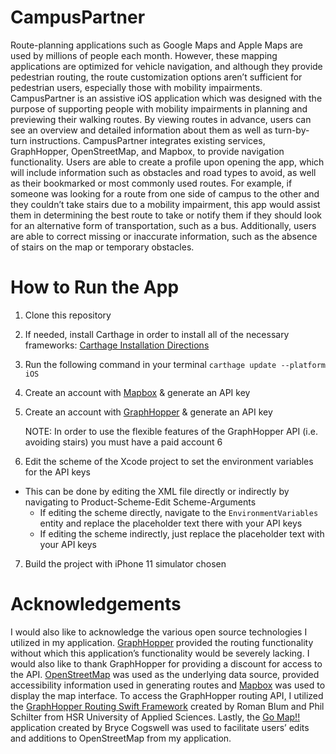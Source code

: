 # CampusPartner
Route-planning applications such as Google Maps and Apple Maps are used by millions of people each month. However, these mapping applications are optimized for vehicle navigation, and although they provide pedestrian routing, the route customization options aren’t sufficient for pedestrian users, especially those with mobility impairments. CampusPartner is an assistive iOS application which was designed with the purpose of supporting people with mobility impairments in planning and previewing their walking routes. By viewing routes in advance, users can see an overview and detailed information about them as well as turn-by-turn instructions. CampusPartner integrates existing services, GraphHopper, OpenStreetMap, and Mapbox, to provide navigation functionality. Users are able to create a profile upon opening the app, which will include information such as obstacles and road types to avoid, as well as their bookmarked or most commonly used routes. For example, if someone was looking for a route from one side of campus to the other and they couldn’t take stairs due to a mobility impairment, this app would assist them in determining the best route to take or notify them if they should look for an alternative form of transportation, such as a bus. Additionally, users are able to correct missing or inaccurate information, such as the absence of stairs on the map or temporary obstacles.

# How to Run the App
1. Clone this repository
2. If needed, install Carthage in order to install all of the necessary frameworks: [Carthage Installation Directions](https://github.com/Carthage/Carthage#installing-carthage)
3. Run the following command in your terminal ```carthage update --platform iOS```
4. Create an account with [Mapbox](https://account.mapbox.com/auth/signup/) & generate an API key
5. Create an account with [GraphHopper](https://graphhopper.com/dashboard/#/register) & generate an API key

   NOTE: In order to use the flexible features of the GraphHopper API (i.e. avoiding stairs) you must have a paid account 6 

6. Edit the scheme of the Xcode project to set the environment variables for the API keys
  * This can be done by editing the XML file directly or indirectly by navigating to Product-Scheme-Edit Scheme-Arguments
    * If editing the scheme directly, navigate to the ```EnvironmentVariables``` entity and replace the placeholder text there with your API keys
    * If editing the scheme indirectly, just replace the placeholder text with your API keys
7. Build the project with iPhone 11 simulator chosen

# Acknowledgements
I would also like to acknowledge the various open source technologies I utilized in my application. [GraphHopper](https://www.graphhopper.com/) provided the routing functionality without which this application’s functionality would be severely lacking. I would also like to thank GraphHopper for providing a discount for access to the API. [OpenStreetMap](https://www.graphhopper.com/) was used as the underlying data source, provided accessibility information used in generating routes and [Mapbox](https://www.mapbox.com/) was used to display the map interface. To access the GraphHopper routing API, I utilized the [GraphHopper Routing Swift Framework](https://github.com/rmnblm/GraphHopperRouting) created by Roman Blum and Phil Schilter from HSR University of Applied Sciences. Lastly, the [Go Map!!](https://github.com/bryceco/GoMap) application created by Bryce Cogswell was used to facilitate users’ edits and additions to OpenStreetMap from my application.

